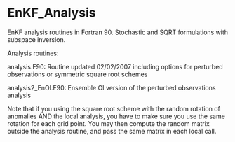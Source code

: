 # EnKF_Analysis
EnKF analysis routines in Fortran 90.  Stochastic and SQRT formulations with subspace inversion. 

Analysis routines:

analysis.F90:   Routine updated 02/02/2007 including options for perturbed
                observations or symmetric square root schemes

analysis2_EnOI.F90: Ensemble OI version of the perturbed observations analysis

Note that if you using the square root scheme with the random rotation of anomalies AND the local analysis,
you have to make sure you use the same rotation for each grid point. You may then compute the random matrix
outside the analysis routine, and pass the same matrix in each local call.
